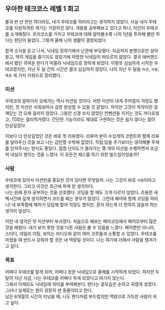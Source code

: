 ## 우아한 테크코스 레벨 1 회고

 불과 반 년 전만 하더라도, 내가 우테코를 하리라고는 생각하지 않았다. 사실 내가 우테코를 지원하게된 계기는 거창하진 않다. 개발을 공부해보고 있다고 하니, 지인이 우테코를 소개해줬다. 프리코스를 거치고 우테코에 대해 알아볼수록 나의 1년을 투자해 볼만 하다는 판단이 들었다. 그렇게 올해 나의 생활이 결정되었다. 

합격 소식을 듣고 나서, 닉네임 정하기에서 난관에 부딪혔다. 지금까지 본명으로만 살아왔고, 딱히 게임을 즐기지도 않았기에 마땅한 닉네임이 떠오르지 않았다. 결국 에버랜드에서 봤던 귀여운 판다가 떠올라 닉네임으로 정하게 되었다. 이렇듯 심심하게 시작한 우테코였지만, 지난 두 달 간의 시간은 결코 심심하지 않았다. 나의 지난 두 달을 `미션`, `사람`, `목표` 세 가지 키워드로 정리했다.

### 미션

우테코의 알파이자 오메가는 역시 미션일 것이다. 어떤 미션이 내게 주어질지 걱정도 됐지만, 첫 미션은 쉬워보여서 금방 완성할 수 있을 것 같았다. 하지만 그것이 착각이란 걸 깨닫는 건 오래 걸리지 않았다. 그동안 신경 쓰지 않았던 컨벤션을 지키는 것도 까다로웠고, TDD는 걸리적거렸다. 간단한 기능이라도 제대로 구현하는 것은 쉽지 않다는 점이 인상깊었다. 

이보다 더 인상깊었던 것은 바로 첫 리뷰였다. 리뷰어 분이 수십개의 코멘트와 함께 리뷰를 달아주신 것을 보고 나는 감탄할 수밖에 없었다. 직접 답을 주기보다는 생각해볼 주제를 던져주시는 방식도 좋았다. 점점 난이도가 올라가는 몇 개의 미션을 수행하면서 조금씩 내실이 쌓이는 것을 느꼈다. 이 모든건 체스를 하기 위한 빌드업이었을까? 

### 사람

 우테코에 있어서 미션만큼 중요한 것이 있다면 무엇일까. 나는 그것이 바로 `사람`이라고 생각한다. 그리고 이것은 최근에 하게 된 생각이다.  
나는 원래 혼자 공부하는 것을 선호했다. 코딩을 할 때도 크게 다르지 않았다. 조용한 새벽시간에 깊게 생각하면서 코드를 짜는 경우가 많았다. 
그런데 페어와 함께 코딩을 하라니! 내 부족함에 페어가 답답해 할까 걱정도 했지만, 혼자 하는게 더 편하지 않을까 하는 생각이 앞섰다. 

이런 내 생각은 첫 미션부터 부서졌다. 처음으로 해보는 페어코딩에서 페어로부터 많은 것을 배웠다. 내가 보지 못한 것을 다른 사람은 볼 수 있음을 느꼈다. 
페어뿐만 아니라, 스터디, 데일리 미팅, 보이는 라디오와 같이 여러 크루들과 소통할 수 있었다. 
우테코를 마쳤을 때 반드시 갖춰야 할 것은 내 역량일 것이다. 나는 여기에 더해서 사람을 챙겨가고 싶다.

### 목표

 어쩌다 우테코를 알게 되어, 어쩌다 정한 닉네임으로 올해를 시작하게 되었다. 하지만 두 달이 지난 지금, 나는 우테코를 어쩌다 하게 되었다고 여기지 않는다.  
 그래서 이제라도 닉네임에 의미를 부여해본다. 판다는 겉모습은 순하고 귀엽게 생겼다. 그러나 실제로는 힘이 굉장히 센 동물이라고 한다.  
 남은 8개월의 시간이 지났을 때, 나도 판다처럼 부드럽지만 역량으로 가득찬 사람이 되고 싶다. 
